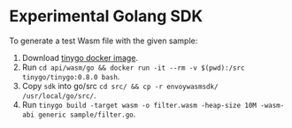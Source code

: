 # Experimental Golang SDK

To generate a test Wasm file with the given sample:
1. Download [tinygo docker image]( https://tinygo.org/getting-started/using-docker/).
2. Run `cd api/wasm/go && docker run -it --rm -v $(pwd):/src tinygo/tinygo:0.8.0 bash`.
3. Copy `sdk` into go/src `cd src/ && cp -r envoywasmsdk/ /usr/local/go/src/`.
4. Run `tinygo build -target wasm -o filter.wasm -heap-size 10M -wasm-abi generic sample/filter.go`.